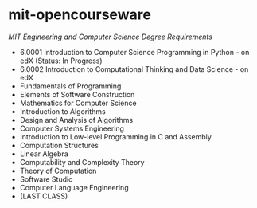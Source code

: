 # mit-opencourseware
*MIT Engineering and Computer Science Degree Requirements*

 - 6.0001 Introduction to Computer Science Programming in Python - on edX (Status: In Progress)
 - 6.0002 Introduction to Computational Thinking and Data Science - on edX
 - Fundamentals of Programming
 - Elements of Software Construction
 - Mathematics for Computer Science
 - Introduction to Algorithms
 - Design and Analysis of Algorithms
 - Computer Systems Engineering
 - Introduction to Low-level Programming in C and Assembly
 - Computation Structures
 - Linear Algebra
 - Computability and Complexity Theory
 - Theory of Computation
 - Software Studio
 - Computer Language Engineering
 - (LAST CLASS)

